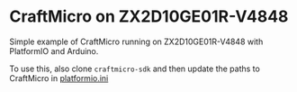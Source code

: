 # CraftMicro on ZX2D10GE01R-V4848

Simple example of CraftMicro running on ZX2D10GE01R-V4848 with PlatformIO and Arduino.

To use this, also clone `craftmicro-sdk` and then update the paths to CraftMicro in [platformio.ini](platformio.ini)
